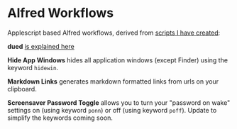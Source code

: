 Alfred Workflows
===============

Applescript based Alfred workflows, derived from [scripts I have created](https://github.com/unforswearing/applescript):  


**dued** [is explained here](https://github.com/unforswearing/dued) 

**Hide App Windows** hides all application windows (except Finder) using the keyword `hidewin`. 

**Markdown Links** generates markdown formatted links from urls on your clipboard.  

**Screensaver Password Toggle** allows you to turn your "password on wake" settings on (using keyword `ponn`) or off (using keyword `poff`). Update to simplify the keywords coming soon. 



